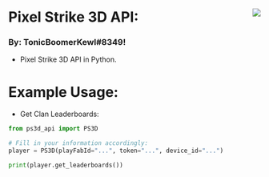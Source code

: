 # Pixel Strike 3D API: <img align="right" src="https://cdn.discordapp.com/avatars/203451754275143681/a_041f8c88acda3ecf5177668b4ee58a54.gif"/>
### By: **TonicBoomerKewl#8349**!
- Pixel Strike 3D API in Python.

# Example Usage:
- Get Clan Leaderboards:
```python
from ps3d_api import PS3D

# Fill in your information accordingly:
player = PS3D(playFabId="...", token="...", device_id="...")

print(player.get_leaderboards())
```
